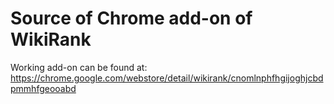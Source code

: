 # Source of Chrome add-on of WikiRank
Working add-on can be found at: https://chrome.google.com/webstore/detail/wikirank/cnomlnphfhgijoghjcbdpmmhfgeooabd

